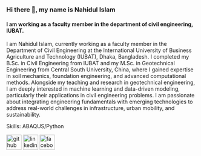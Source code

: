 ### Hi there 👋, my name is Nahidul Islam
#### I am working as a faculty member in the department of civil engineering, IUBAT.


I am Nahidul Islam, currently working as a faculty member in the Department of Civil Engineering at the International University of Business Agriculture and Technology (IUBAT), Dhaka, Bangladesh. I completed my B.Sc. in Civil Engineering from IUBAT and my M.Sc. in Geotechnical Engineering from Central South University, China, where I gained expertise in soil mechanics, foundation engineering, and advanced computational methods. Alongside my teaching and research in geotechnical engineering, I am deeply interested in machine learning and data-driven modeling, particularly their applications in civil engineering problems. I am passionate about integrating engineering fundamentals with emerging technologies to address real-world challenges in infrastructure, urban mobility, and sustainability.

Skills: ABAQUS/Python

[<img src='https://cdn.jsdelivr.net/npm/simple-icons@3.0.1/icons/github.svg' alt='github' height='40'>](https://github.com/https://github.com/Nahid6723)  [<img src='https://cdn.jsdelivr.net/npm/simple-icons@3.0.1/icons/linkedin.svg' alt='linkedin' height='40'>](https://www.linkedin.com/in/https://www.linkedin.com/feed/?trk=guest_homepage-basic_google-one-tap-submit/)  [<img src='https://cdn.jsdelivr.net/npm/simple-icons@3.0.1/icons/facebook.svg' alt='facebook' height='40'>](https://www.facebook.com/https://www.facebook.com/nahid.6723/)  

